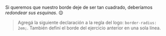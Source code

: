 Si queremos que nuestro borde deje de ser tan cuadrado, deberíamos _redondear sus esquinas_. :relieved:
 
> Agregá la siguiente declaración a la regla del logo: `border-radius: 2em;`. También definí el borde del ejercicio anterior en una sola línea.  

